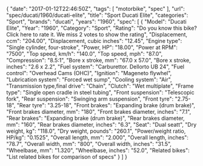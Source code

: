 {
    "date": "2017-01-12T22:46:50Z",
    "tags": [
        "motorbike",
        "spec"
    ],
    "url": "spec\/ducati\/1960\/ducati-elite",
    "title": "Sport Ducati Elite",
    "categories": "Sport",
    "brands": "ducati",
    "years": "1960",
    "spec": [
        {
            "Model": "Ducati Elite",
            "Year": "1960",
            "Category": "Sport",
            "Rating": "Do you know this bike?Click here to rate it. We miss 2 votes to show the rating",
            "Displacement, ccm": "204.00",
            "Displacement, cubic inches": "12.45",
            "Engine type": "Single cylinder, four-stroke",
            "Power, HP": "18.00",
            "Power at RPM": "7500",
            "Top speed, km\/h": "140.0",
            "Top speed, mph": "87.0",
            "Compression": "8.5:1",
            "Bore x stroke, mm": "67.0 x 57.0",
            "Bore x stroke, inches": "2.6 x 2.2",
            "Fuel system": "Carburettor. Dellorto UB 24",
            "Fuel control": "Overhead Cams (OHC)",
            "Ignition": "Mageneto flywhel",
            "Lubrication system": "Forced wet sump",
            "Cooling system": "Air",
            "Transmission type,final drive": "Chain",
            "Clutch": "Wet multiplate",
            "Frame type": "Single open cradle in steel tubing",
            "Front suspension": "Telescopic fork",
            "Rear suspension": "Swinging arm suspension",
            "Front tyre": "2.75-18",
            "Rear tyre": "3.25-18",
            "Front brakes": "Expanding brake (drum brake)",
            "Front brakes diameter, mm": "180",
            "Front brakes diameter, inches": "7.1",
            "Rear brakes": "Expanding brake (drum brake)",
            "Rear brakes diameter, mm": "160",
            "Rear brakes diameter, inches": "6.3",
            "Seat": "Dual seatt",
            "Dry weight, kg": "118.0",
            "Dry weight, pounds": "260.1",
            "Power\/weight ratio, HP\/kg": "0.1525",
            "Overall length, mm": "2.000",
            "Overall length, inches": "78.7",
            "Overall width, mm": "800",
            "Overall width, inches": "31.5",
            "Wheelbase, mm": "1.320",
            "Wheelbase, inches": "52.0",
            "Related bikes": "List related bikes for comparison of specs"
        }
    ]
}
